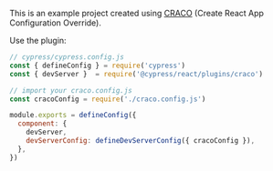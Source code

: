 This is an example project created using [CRACO](https://github.com/gsoft-inc/craco) (Create React App Configuration Override). 

Use the plugin:

```js
// cypress/cypress.config.js
const { defineConfig } = require('cypress')
const { devServer }  = require('@cypress/react/plugins/craco')

// import your craco.config.js
const cracoConfig = require('./craco.config.js')

module.exports = defineConfig({
  component: {
    devServer,
    devServerConfig: defineDevServerConfig({ cracoConfig }),
  },
})
```
